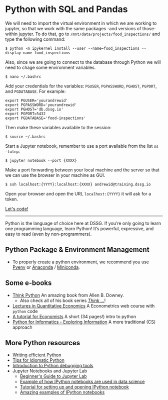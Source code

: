 # Python with SQL and Pandas

We will need to import the virtual environment in which we are working to jupyter, so that we work with the same packages -and versions of those- within jupyter. To do that, go to `/mnt/data/projects/food_inspections/` and type the following command:

```
$ python -m ipykernel install --user --name=food_inspections --display-name food_inspections
```

Also, since we are going to connect to the database through Python we will need to chage some environment variables.

```
$ nano ~/.bashrc
```

Add your credentials for the variables: `PGUSER`, `PGPASSWORD`, `PGHOST`, `PGPORT`, and `PGDATABASE`. For example:

```
export PGUSER='yourandrewid'
export PGPASSWORD='yourandrewid'
export PGHOST='db.dssg.io'
export PGPORT=5432
export PGDATABASE='food-inspections'
```

Then make these variables available to the session:

```
$ source ~/.bashrc
```


Start a Jupyter notebook, remember to use a port available from the list `ss -tulnp`:

```
$ jupyter notebook --port {XXXX}
```

Make a port forwarding between your local machine and the server so that we can use the browser in your machine as GUI.

```
$ ssh localhost:{YYYY}:localhost:{XXXX} andrewid@training.dssg.io
```

Open your browser and open the URL `localhost:{YYYY}` it will ask for a token.

[Let's code!](./python_sql_pandas_viz.ipynb)

----



Python is the language of choice here at DSSG. If you’re only going to
learn one programming language, learn Python! It’s powerful,
expressive, and easy to read (even by non-programmers).

## Python Package & Environment Management


  - To properly create a python environment, we recommend you use [Pyenv](https://github.com/pyenv/pyenv) or [Anaconda](https://www.continuum.io/downloads) /
  [Miniconda](http://conda.pydata.org/miniconda.html).

## Some e-books

- [Think Python](https://greenteapress.com/wp/think-python-2e/) An amazing book from Allen B. Downey.
  - Also check all of his book series [*Think …*](http://greenteapress.com/)!
- [Lectures in Quantitative Economics](https://lectures.quantecon.org/py/) A Econometrics  web course with `python` code
- [A tutorial for Economists](http://www.alexmbell.com/python-tutorial-for-economists/) A short (34 pages!) intro to python
- [Python for Informatics - Exploring Information](https://www.pythonlearn.com/book.php#python-for-informatics) A more traditional (CS) approach


## More Python resources

- [Writing efficient Python](https://www.memonic.com/user/pneff/folder/python/id/1bufp)
- [Tips for Idiomatic Python](https://web.archive.org/web/20180411011411/http://python.net/~goodger/projects/pycon/2007/idiomatic/handout.html)
- [Introduction to Python debugging tools](https://web.archive.org/web/20141209082719/https://blog.safaribooksonline.com/2014/11/18/intro-python-debugger/)
- Jupyter Notebooks and Jupyter Lab
    - [Beginner's Guide to Jupyter Lab](https://medium.com/@brianray_7981/jupyterlab-first-impressions-e6d70d8a175d)
    - [Example of how IPython notebooks are used in data science](http://nbviewer.ipython.org/github/jvns/talks/blob/master/pydatanyc2013/PyData%20NYC%202013%20tutorial.ipynb)
    - [Tutorial for setting up and opening IPython notebook](http://opentechschool.github.io/python-data-intro/core/notebook.html)
    - [Amazing examples of IPython notebooks](https://github.com/jupyter/jupyter/wiki/A-gallery-of-interesting-Jupyter-and-IPython-Notebooks)

